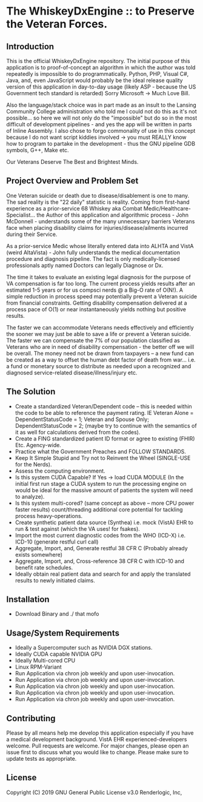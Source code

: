 # The WhiskeyDxEngine :: to Preserve the Veteran Forces.

## Introduction
This is the official WhiskeyDxEngine repository. The initial purpose of this application is to proof-of-concept 
an algorithm in which the author was told repeatedly is impossible to do programmatically. Python, PHP, Visual C#, Java, and, even 
JavaScript would probably be the ideal release quality version of this application 
in day-to-day usage (likely ASP - because the US Government tech standard is retarded) Sorry Microsoft -> Much Love Bill.

Also the language/stack choice was in part made as an insult to the Lansing Community College administration 
who told me I could not do this as it's not possible... so here we will not only do the "impossible" but do so
in the most difficult of development pipelines - and yes the app will be written in parts of Inline Assembly. 
I also chose to forgo commonality of use in this concept because I do not want script kiddies involved -> you 
must REALLY know how to program to partake in the development - thus the GNU pipeline GDB symbols, G++, 
Make etc. 

Our Veterans Deserve The Best and Brightest Minds.

## Project Overview and Problem Set
One Veteran suicide or death due to disease/disablement is one to many. The sad reality is the "22 daily" 
statistic is reality. Coming from first-hand experience as a prior-service 68 Whiskey aka 
Combat Medic/Healthcare-Specialist... the Author of this application and algorithmic process - John McDonnell - 
understands some of the many unnecessary barriers Veterans face when placing disability claims 
for injuries/disease/ailments incurred during their Service. 

As a prior-service Medic whose literally entered data into ALHTA and VistA (weird AltaVista) - John fully 
understands the medical documentation procedure and diagnosis pipeline. The fact is only medically-licensed 
professionals aptly named Doctors can legally Diagnose or Dx. 

The time it takes to evaluate an existing legal diagnosis for the purpose of VA compensation is far too long.
The current process yields results after an estimated 1-5 years or for us compsci nerds @ a Big-O rate of O(N!).
A simple reduction in process speed may potentially prevent a Veteran suicide from financial constraints. Getting
disability compensation delivered at a process pace of O(1) or near instantaneously yields nothing but positive 
results. 

The faster we can accommodate Veterans needs effectively and efficiently the sooner we may just be able to save 
a life or prevent a Veteran suicide. The faster we can compensate the 7% of our population classified as Veterans who are in 
need of disability compensation - the better off we will be overall. The money need not be drawn from taxpayers – a 
new fund can be created as a way to offset the human debt factor of death from war... i.e. a fund or monetary source 
to distribute as needed upon a recognized and diagnosed service-related disease/illness/injury etc. 

## The Solution
* Create a standardized Veteran/Dependent code – this is needed within the code to be able to reference the payment rating. 
IE Veteran Alone = DependentStatusCode = 1; Veteran and Spouse Only; DependentStatusCode = 2; (maybe try to continue with the 
semantics of it as well for calculations derived from the codes).
* Create a FING standardized patient ID format or agree to existing (FHIR) Etc. Agency-wide.
* Practice what the Government Preaches and FOLLOW STANDARDS.
* Keep It Simple Stupid and Try not to Reinvent the Wheel (SINGLE-USE for the Nerds).
* Assess the computing environment.
* Is this system CUDA Capable? If Yes → load CUDA MODULE  (In the initial first run stage a CUDA 
system to run the processing engine on would be ideal for the massive amount of patients the system will need to analyze).
* Is this system multi-cored? (same concept as above – more CPU power faster results) count/threading additional core potential 
for tackling process heavy-operations.
* Create synthetic patient data source (Synthea) i.e. mock (VistA) EHR to run & test against (which the VA uses! for fsakes).
* Import the most current diagnostic codes from the WHO (ICD-X) i.e. ICD-10 (generate restful curl call)
* Aggregate, Import, and, Generate restful 38 CFR C (Probably already exists somewhere)
* Aggregate, Import, and, Cross-reference 38 CFR C with ICD-10 and benefit rate schedules.
* Ideally obtain real patient data and search for and apply the translated results to newly initiated claims.


## Installation
* Download Binary and ./ that mofo

## Usage/System Requirements
* Ideally a Supercomputer such as NVIDIA DGX stations.
* Ideally CUDA capable NVIDIA GPU
* Ideally Multi-cored CPU
* Linux RPM-Variant
* Run Application via chron job weekly and upon user-invocation.
* Run Application via chron job weekly and upon user-invocation.
* Run Application via chron job weekly and upon user-invocation.
* Run Application via chron job weekly and upon user-invocation.
* Run Application via chron job weekly and upon user-invocation.

## Contributing
Please by all means help me develop this application especially if you have a medical development background. 
VistA EHR experienced-developers welcome. 
Pull requests are welcome. For major changes, please open an issue first to discuss what you would like to change.
Please make sure to update tests as appropriate.

## License
Copyright (C) 2019 GNU General Public License v3.0 
Renderlogic, Inc,